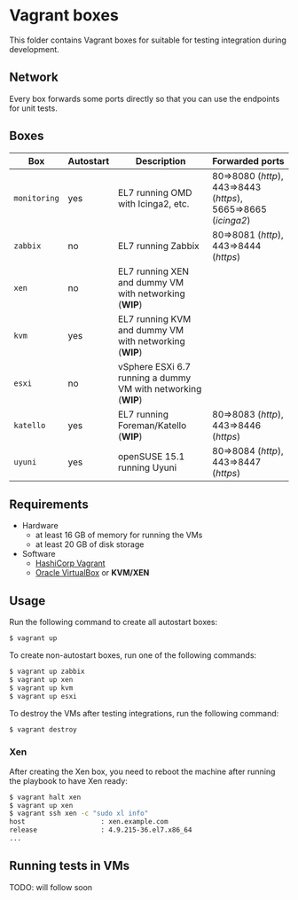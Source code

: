 # Vagrant boxes

This folder contains Vagrant boxes for suitable for testing integration during development.

## Network

Every box forwards some ports directly so that you can use the endpoints for unit tests.

## Boxes

| Box | Autostart | Description | Forwarded ports |
| --- | --------- | ----------- | --------------- |
| ``monitoring`` | yes | EL7 running OMD with Icinga2, etc. | 80=>8080 (*http*), 443=>8443 (*https*), 5665=>8665 (*icinga2*) |
| ``zabbix`` | no | EL7 running Zabbix | 80=>8081 (*http*), 443=>8444 (*https*) |
| ``xen`` | no | EL7 running XEN and dummy VM with networking (**WIP**) | |
| ``kvm`` | yes | EL7 running KVM and dummy VM with networking (**WIP**) | |
| ``esxi`` | no | vSphere ESXi 6.7 running a dummy VM with networking (**WIP**) | |
| ``katello`` | yes | EL7 running Foreman/Katello (**WIP**) | 80=>8083 (*http*), 443=>8446 (*https*) |
| ``uyuni`` | yes | openSUSE 15.1 running Uyuni | 80=>8084 (*http*), 443=>8447 (*https*) |

## Requirements

- Hardware
  - at least 16 GB of memory for running the VMs
  - at least 20 GB of disk storage
- Software
  - [HashiCorp Vagrant](https://vagrantup.com)
  - [Oracle VirtualBox](https://virtualbox.org) or **KVM/XEN**

## Usage

Run the following command to create all autostart boxes:

```bash
$ vagrant up
```

To create non-autostart boxes, run one of the following commands:

```bash
$ vagrant up zabbix
$ vagrant up xen
$ vagrant up kvm
$ vagrant up esxi
```

To destroy the VMs after testing integrations, run the following command:

```bash
$ vagrant destroy
```

### Xen

After creating the Xen box, you need to reboot the machine after running the playbook to have Xen ready:

```bash
$ vagrant halt xen
$ vagrant up xen
$ vagrant ssh xen -c "sudo xl info"
host                   : xen.example.com
release                : 4.9.215-36.el7.x86_64
...
```

## Running tests in VMs

TODO: will follow soon

